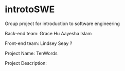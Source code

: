 # introtoSWE
Group project for introduction to software engineering 

Back-end team:
Grace Hu
Aayesha Islam

Front-end team:
Lindsey Seay 
?

Project Name: TenWords

Project Description:
